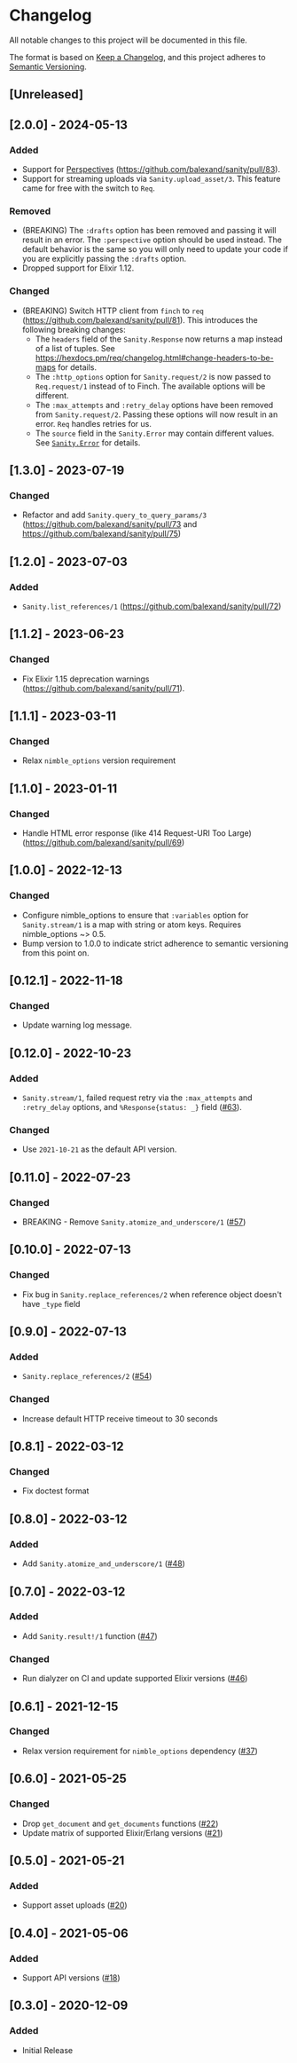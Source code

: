 # Changelog
All notable changes to this project will be documented in this file.

The format is based on [Keep a Changelog](https://keepachangelog.com/en/1.0.0/),
and this project adheres to [Semantic Versioning](https://semver.org/spec/v2.0.0.html).

## [Unreleased]

## [2.0.0] - 2024-05-13
### Added
- Support for [Perspectives](https://www.sanity.io/blog/introducing-perspectives-sanity-previews) (https://github.com/balexand/sanity/pull/83).
- Support for streaming uploads via `Sanity.upload_asset/3`. This feature came for free with the switch to `Req`.

### Removed
- (BREAKING) The `:drafts` option has been removed and passing it will result in an error. The `:perspective` option should be used instead. The default behavior is the same so you will only need to update your code if you are explicitly passing the `:drafts` option.
- Dropped support for Elixir 1.12.

### Changed
- (BREAKING) Switch HTTP client from `finch` to `req` (https://github.com/balexand/sanity/pull/81). This introduces the following breaking changes:
  - The `headers` field of the `Sanity.Response` now returns a map instead of a list of tuples. See https://hexdocs.pm/req/changelog.html#change-headers-to-be-maps for details.
  - The `:http_options` option for `Sanity.request/2` is now passed to `Req.request/1` instead of to Finch. The available options will be different.
  - The `:max_attempts` and `:retry_delay` options have been removed from `Sanity.request/2`. Passing these options will now result in an error. `Req` handles retries for us.
  - The `source` field in the `Sanity.Error` may contain different values. See [`Sanity.Error`](https://hexdocs.pm/sanity/Sanity.Error.html) for details.

## [1.3.0] - 2023-07-19
### Changed
- Refactor and add `Sanity.query_to_query_params/3` (https://github.com/balexand/sanity/pull/73 and https://github.com/balexand/sanity/pull/75)

## [1.2.0] - 2023-07-03
### Added
- `Sanity.list_references/1` (https://github.com/balexand/sanity/pull/72)

## [1.1.2] - 2023-06-23
### Changed
- Fix Elixir 1.15 deprecation warnings (https://github.com/balexand/sanity/pull/71).

## [1.1.1] - 2023-03-11
### Changed
- Relax `nimble_options` version requirement

## [1.1.0] - 2023-01-11
### Changed
- Handle HTML error response (like 414 Request-URI Too Large) (https://github.com/balexand/sanity/pull/69)

## [1.0.0] - 2022-12-13
### Changed
- Configure nimble_options to ensure that `:variables` option for `Sanity.stream/1` is a map with string or atom keys. Requires nimble_options ~> 0.5.
- Bump version to 1.0.0 to indicate strict adherence to semantic versioning from this point on.

## [0.12.1] - 2022-11-18
### Changed
- Update warning log message.

## [0.12.0] - 2022-10-23
### Added
- `Sanity.stream/1`, failed request retry via the `:max_attempts` and `:retry_delay` options, and `%Response{status: _}` field ([#63](https://github.com/balexand/sanity/pull/63)).

### Changed
- Use `2021-10-21` as the default API version.

## [0.11.0] - 2022-07-23
### Changed
- BREAKING - Remove `Sanity.atomize_and_underscore/1` ([#57](https://github.com/balexand/sanity/pull/57))

## [0.10.0] - 2022-07-13
### Changed
- Fix bug in `Sanity.replace_references/2` when reference object doesn't have `_type` field

## [0.9.0] - 2022-07-13
### Added
- `Sanity.replace_references/2` ([#54](https://github.com/balexand/sanity/pull/54))

### Changed
- Increase default HTTP receive timeout to 30 seconds

## [0.8.1] - 2022-03-12
### Changed
- Fix doctest format

## [0.8.0] - 2022-03-12
### Added
- Add `Sanity.atomize_and_underscore/1` ([#48](https://github.com/balexand/sanity/pull/48))

## [0.7.0] - 2022-03-12
### Added
- Add `Sanity.result!/1` function ([#47](https://github.com/balexand/sanity/pull/47))

### Changed
- Run dialyzer on CI and update supported Elixir versions ([#46](https://github.com/balexand/sanity/pull/46))

## [0.6.1] - 2021-12-15
### Changed
- Relax version requirement for `nimble_options` dependency ([#37](https://github.com/balexand/sanity/pull/37))

## [0.6.0] - 2021-05-25
### Changed
- Drop `get_document` and `get_documents` functions ([#22](https://github.com/balexand/sanity/pull/22))
- Update matrix of supported Elixir/Erlang versions ([#21](https://github.com/balexand/sanity/pull/21))

## [0.5.0] - 2021-05-21
### Added
- Support asset uploads ([#20](https://github.com/balexand/sanity/pull/20))

## [0.4.0] - 2021-05-06
### Added
- Support API versions ([#18](https://github.com/balexand/sanity/pull/18))

## [0.3.0] - 2020-12-09
### Added
- Initial Release
